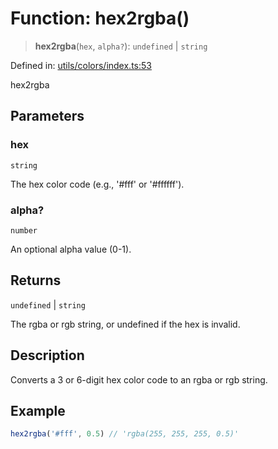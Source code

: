 # Function: hex2rgba()

> **hex2rgba**(`hex`, `alpha?`): `undefined` \| `string`

Defined in: [utils/colors/index.ts:53](https://github.com/onyx-og/prismal/blob/7e948b825c73ffc9bb10fe5a1890783eb7215c77/packages/react/src/utils/colors/index.ts#L53)

hex2rgba

## Parameters

### hex

`string`

The hex color code (e.g., '#fff' or '#ffffff').

### alpha?

`number`

An optional alpha value (0-1).

## Returns

`undefined` \| `string`

The rgba or rgb string, or undefined if the hex is invalid.

## Description

Converts a 3 or 6-digit hex color code to an rgba or rgb string.

## Example

```ts
hex2rgba('#fff', 0.5) // 'rgba(255, 255, 255, 0.5)'
```
